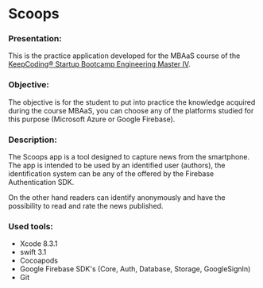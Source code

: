 # Scoops
### Presentation:
This is the practice application developed for the MBAaS course of the [KeepCoding® Startup Bootcamp Engineering Master IV](https://keepcoding.io/en/).

### Objective:
The objective is for the student to put into practice the knowledge acquired during the course MBAaS, you can choose any of the platforms studied for this purpose (Microsoft Azure or Google Firebase).

### Description:
The Scoops app is a tool designed to capture news from the smartphone. The app is intended to be used by an identified user (authors), the identification system can be any of the offered by the Firebase Authentication SDK.

On the other hand readers can identify anonymously and have the possibility to read and rate the news published.

### Used tools:
* Xcode 8.3.1
* swift 3.1
* Cocoapods
* Google Firebase SDK's (Core, Auth, Database, Storage, GoogleSignIn)
* Git
